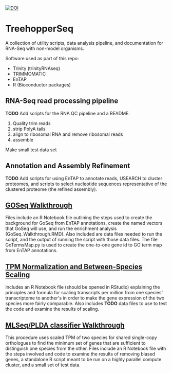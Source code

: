 [![DOI](https://zenodo.org/badge/141181484.svg)](https://zenodo.org/badge/latestdoi/141181484)

# TreehopperSeq
A collection of utility scripts, data analysis pipeline, and documentation for RNA-Seq with non-model organisms.

Software used as part of this repo:
- Trinity (trinityRNAseq)
- TRIMMOMATIC
- EnTAP 
- R (Bioconductor packages)


## RNA-Seq read processing pipeline
**TODO** Add scripts for the RNA QC pipeline and a README. 
1. Quality trim reads
2. strip PolyA tails
3. align to ribosomal RNA and remove ribosomal reads
4. assemble

Make small test data set

## Annotation and Assembly Refinement
**TODO** Add scripts for using EnTAP to annotate reads, USEARCH to cluster proteomes, and scripts to select nucleotide sequences representative of the clustered proteome (the refined assembly). 

## [GOSeq Walkthrough](https://github.com/fishercera/TreehopperSeq/blob/master/GoSeq_Walkthrough.md)
Files include an R Notebook file outlining the steps used to create the background for GoSeq from EnTAP annotations, create the named vectors that GoSeq will use, and run the enrichment analysis (GoSeq_Walkthrough.RMD). Also included are data files needed to run the script, and the output of running the script with those data files. The file GoTermsMap.py is used to create the one-to-one gene id to GO term map from EnTAP annotations. 

## [TPM Normalization and Between-Species Scaling](https://github.com/fishercera/TreehopperSeq/blob/master/TPM_normalization_scaling.md)
Includes an R Notebook file (should be opened in RStudio) explaining the principles and formula for scaling transcripts per million from one species' transcriptome to another's in order to make the gene expression of the two species more fairly comparable. Also includes **TODO** data files to use to test the code and examine the results of scaling.

## [MLSeq/PLDA classifier Walkthrough](https://github.com/fishercera/TreehopperSeq/blob/master/MLSeq_SpeciesSignal_tuneLength100.md)
This procedure uses scaled TPM of two species for shared single-copy orthologues to find the minimum set of genes that are sufficient to distinguish one species from the other. Files include an R Notebook file with the steps involved and code to examine the results of removing biased genes, a standalone R script meant to be run on a highly parallel compute cluster, and a small set of test data. 
